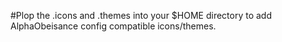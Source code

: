#Plop the .icons and .themes into your $HOME directory to add AlphaObeisance config compatible icons/themes.
